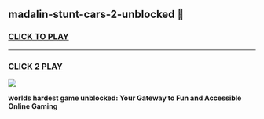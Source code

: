 
## madalin-stunt-cars-2-unblocked 👋
<h3>
<a href="https://premium.freeplayer.one?title=madalin-stunt-cars-2-unblocked&ref=14F">CLICK TO PLAY</a></h3>
<hr>

<h3>
<a href="https://premium.freeplayer.one?title=madalin-stunt-cars-2-unblocked&ref=14F">CLICK 2 PLAY</a>
  
</h3>

<a href="https://premium.freeplayer.one?title=madalin-stunt-cars-2-unblocked&ref=12F/"><img src="https://clearcache.store/games.png"></a>


**worlds hardest game unblocked: Your Gateway to Fun and Accessible Online Gaming**
